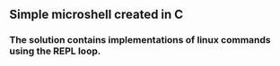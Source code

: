 ## Simple microshell created in C
### The solution contains implementations of linux commands using the REPL loop.
